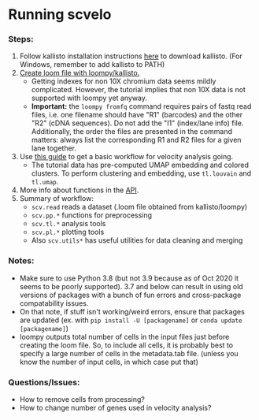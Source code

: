 # Running scvelo
### Steps:
1. Follow kallisto installation instructions [here](https://chmi-sops.github.io/mydoc_kallisto.html) to download kallisto. (For Windows, remember to add kallisto to PATH)
2. [Create loom file with loompy/kallisto.](https://linnarssonlab.org/loompy/kallisto/index.html)
    * Getting indexes for non 10X chromium data seems mildly complicated. However, the tutorial implies that non 10X data is not supported with loompy yet anyway.
    * **Important:** the `loompy fromfq` command requires pairs of fastq read files, i.e. one filename should have "R1" (barcodes) and the other "R2" (cDNA sequences). Do not add the "I1" (index/lane info) file. Additionally, the order the files are presented in the command matters: always list the corresponding R1 and R2 files for a given lane together. 
3. Use [this guide](https://scvelo.readthedocs.io/VelocityBasics.html) to get a basic workflow for velocity analysis going.
    * The tutorial data has pre-computed UMAP embedding and colored clusters. To perform clustering and embedding, use `tl.louvain` and `tl.umap`. 
4. More info about functions in the [API](https://scvelo.readthedocs.io/api.html).
5. Summary of workflow:
    * `scv.read` reads a dataset (.loom file obtained from kallisto/loompy)
    * `scv.pp.*` functions for preprocessing
    * `scv.tl.*` analysis tools
    * `scv.pl.*` plotting tools
    * Also `scv.utils*` has useful utilities for data cleaning and merging

### Notes:
- Make sure to use Python 3.8 (but not 3.9 because as of Oct 2020 it seems to be poorly supported). 3.7 and below can result in using old versions of packages with a bunch of fun errors and cross-package compatability issues.
- On that note, if stuff isn't working/weird errors, ensure that packages are updated (ex. with `pip install -U [packagename]` or `conda update [packagename]`) 
- loompy outputs total number of cells in the input files just before creating the loom file. So, to include all cells, it is probably best to specify a large number of cells in the metadata.tab file. (unless you know the number of input cells, in which case put that)

### Questions/Issues:
- How to remove cells from processing?
- How to change number of genes used in velocity analysis?
